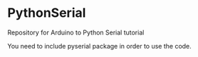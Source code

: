 # PythonSerial
Repository for Arduino to Python Serial tutorial

You need to include pyserial package in order to use the code.
